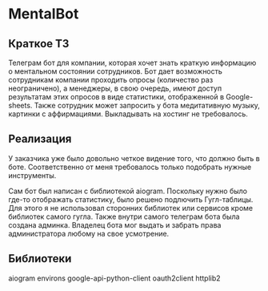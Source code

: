 # MentalBot

<h2>Краткое ТЗ</h2>

Телеграм бот для компании, которая хочет знать краткую информацию о ментальном состоянии сотрудников. Бот дает возможность сотрудникам компании проходить опросы (количество раз неограничено), а менеджеры, в свою очередь, имеют доступ результатам этих опросов в виде статистики, отображенной в Google-sheets. Также сотрудник может запросить у бота медитативную музыку, картинки с аффирмациями. Выкладывать на хостинг не требовалось.

<h2>Реализация</h2>

У заказчика уже было довольно четкое видение того, что должно быть в боте. Соответственно от меня требовалось только подобрать нужные инструменты.

Сам бот был написан с библиотекой aiogram. Поскольку нужно было где-то отображать статистику, было решено подлючить Гугл-таблицы. Для этого я не использовал сторонних библиотек или сервисов кроме библиотек самого гугла. Также внутри самого телеграм бота была создана админка. Владелец бота мог выдать и забрать права администратора любому на свое усмотрение. 

<h2>Библиотеки</h2>

aiogram
environs
google-api-python-client
oauth2client
httplib2
